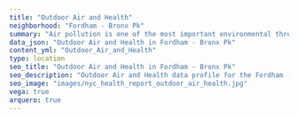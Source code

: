 ```yaml
---
title: "Outdoor Air and Health"
neighborhood: "Fordham - Bronx Pk"
summary: "Air pollution is one of the most important environmental threats to urban populations and while all people are exposed, pollutant emissions, levels of exposure, and population vulnerability vary across neighborhoods. Exposures to common air pollutants have been linked to respiratory and cardiovascular diseases, cancers, and premature deaths."
data_json: "Outdoor Air and Health in Fordham - Bronx Pk"
content_yml: "Outdoor_Air_and_Health"
type: location
seo_title: "Outdoor Air and Health in Fordham - Bronx Pk"
seo_description: "Outdoor Air and Health data profile for the Fordham - Bronx Pk neighborhood of NYC."
seo_image: "images/nyc_health_report_outdoor_air_health.jpg"
vega: true
arquero: true
---
```

